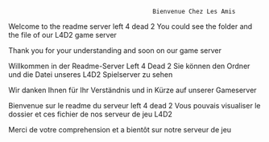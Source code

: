                                             Bienvenue Chez Les Amis 
                                            
                                            
  

Welcome to the readme server left 4 dead 2 You could see the folder and the file of our L4D2 game server

Thank you for your understanding and soon on our game server


Willkommen in der Readme-Server Left 4 Dead 2 Sie können den Ordner und die Datei unseres L4D2 Spielserver zu sehen

Wir danken Ihnen für Ihr Verständnis und in Kürze auf unserer Gameserver


Bienvenue sur le readme du serveur left 4 dead 2
Vous pouvais visualiser le dossier et ces fichier de nos serveur de jeu L4D2

Merci de votre comprehension et a bientôt sur notre serveur de jeu



